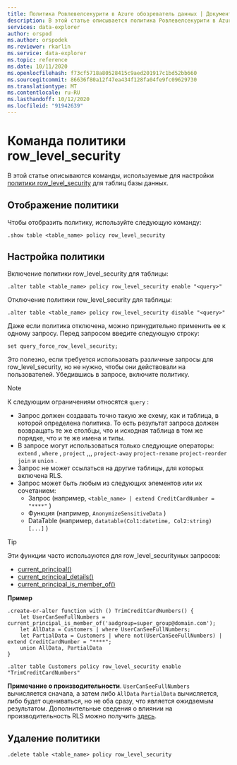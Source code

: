 ```yaml
---
title: Политика Ровлевелсекурити в Azure обозреватель данных | Документация Майкрософт
description: В этой статье описывается политика Ровлевелсекурити в Azure обозреватель данных.
services: data-explorer
author: orspod
ms.author: orspodek
ms.reviewer: rkarlin
ms.service: data-explorer
ms.topic: reference
ms.date: 10/11/2020
ms.openlocfilehash: f73cf5718a80528415c9aed201917c1bd52bb660
ms.sourcegitcommit: 86636f80a12f47ea434f128fa04fe9fc09629730
ms.translationtype: MT
ms.contentlocale: ru-RU
ms.lasthandoff: 10/12/2020
ms.locfileid: "91942639"
---
```

# <a name="row_level_security-policy-command"></a>Команда политики row_level_security

В этой статье описываются команды, используемые для настройки [политики row_level_security](rowlevelsecuritypolicy.md) для таблиц базы данных.

## <a name="displaying-the-policy"></a>Отображение политики

Чтобы отобразить политику, используйте следующую команду:

```kusto
.show table <table_name> policy row_level_security
```

## <a name="configuring-the-policy"></a>Настройка политики

Включение политики row_level_security для таблицы:

```kusto
.alter table <table_name> policy row_level_security enable "<query>"
```

Отключение политики row_level_security для таблицы:

```kusto
.alter table <table_name> policy row_level_security disable "<query>"
```

Даже если политика отключена, можно принудительно применить ее к одному запросу. Перед запросом введите следующую строку:

`set query_force_row_level_security;`

Это полезно, если требуется использовать различные запросы для row_level_security, но не нужно, чтобы они действовали на пользователей. Убедившись в запросе, включите политику.

> [!NOTE]
> К следующим ограничениям относятся `query` :
>
> * Запрос должен создавать точно такую же схему, как и таблица, в которой определена политика. То есть результат запроса должен возвращать те же столбцы, что и исходная таблица в том же порядке, что и те же имена и типы.
> * В запросе могут использоваться только следующие операторы: `extend` , `where` , `project` ,,, `project-away` `project-rename` `project-reorder` `join` и `union` .
> * Запрос не может ссылаться на другие таблицы, для которых включена RLS.
> * Запрос может быть любым из следующих элементов или их сочетанием:
>    * Запрос (например, `<table_name> | extend CreditCardNumber = "****"` )
>    * Функция (например, `AnonymizeSensitiveData` )
>    * DataTable (например, `datatable(Col1:datetime, Col2:string) [...]` )

> [!TIP]
> Эти функции часто используются для row_level_securityных запросов:
> * [current_principal()](../query/current-principalfunction.md)
> * [current_principal_details()](../query/current-principal-detailsfunction.md)
> * [current_principal_is_member_of()](../query/current-principal-ismemberoffunction.md)

**Пример**

```kusto
.create-or-alter function with () TrimCreditCardNumbers() {
    let UserCanSeeFullNumbers = current_principal_is_member_of('aadgroup=super_group@domain.com');
    let AllData = Customers | where UserCanSeeFullNumbers;
    let PartialData = Customers | where not(UserCanSeeFullNumbers) | extend CreditCardNumber = "****";
    union AllData, PartialData
}

.alter table Customers policy row_level_security enable "TrimCreditCardNumbers"
```

**Примечание о производительности**. `UserCanSeeFullNumbers` вычисляется сначала, а затем либо `AllData` `PartialData` вычисляется, либо будет оцениваться, но не оба сразу, что является ожидаемым результатом.
Дополнительные сведения о влиянии на производительность RLS можно получить [здесь](rowlevelsecuritypolicy.md#performance-impact-on-queries).

## <a name="deleting-the-policy"></a>Удаление политики

```kusto
.delete table <table_name> policy row_level_security
```
